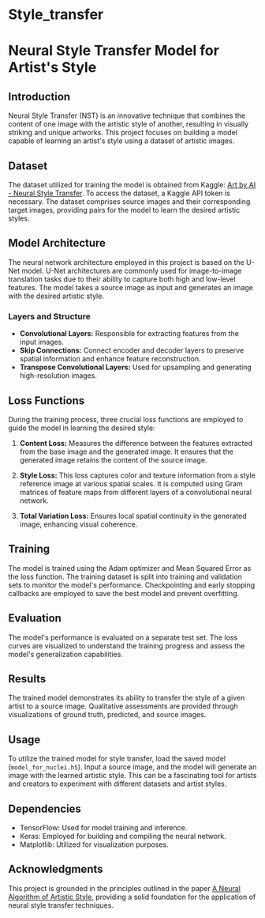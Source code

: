 # Style_transfer

# Neural Style Transfer Model for Artist's Style

## Introduction

Neural Style Transfer (NST) is an innovative technique that combines the content of one image with the artistic style of another, resulting in visually striking and unique artworks. This project focuses on building a model capable of learning an artist's style using a dataset of artistic images.

## Dataset

The dataset utilized for training the model is obtained from Kaggle: [Art by AI - Neural Style Transfer](https://www.kaggle.com/datasets/vbookshelf/art-by-ai-neural-style-transfer/data). To access the dataset, a Kaggle API token is necessary. The dataset comprises source images and their corresponding target images, providing pairs for the model to learn the desired artistic styles.

## Model Architecture

The neural network architecture employed in this project is based on the U-Net model. U-Net architectures are commonly used for image-to-image translation tasks due to their ability to capture both high and low-level features. The model takes a source image as input and generates an image with the desired artistic style.

### Layers and Structure
- **Convolutional Layers:** Responsible for extracting features from the input images.
- **Skip Connections:** Connect encoder and decoder layers to preserve spatial information and enhance feature reconstruction.
- **Transpose Convolutional Layers:** Used for upsampling and generating high-resolution images.

## Loss Functions

During the training process, three crucial loss functions are employed to guide the model in learning the desired style:

1. **Content Loss:** Measures the difference between the features extracted from the base image and the generated image. It ensures that the generated image retains the content of the source image.

2. **Style Loss:** This loss captures color and texture information from a style reference image at various spatial scales. It is computed using Gram matrices of feature maps from different layers of a convolutional neural network.

3. **Total Variation Loss:** Ensures local spatial continuity in the generated image, enhancing visual coherence.

## Training

The model is trained using the Adam optimizer and Mean Squared Error as the loss function. The training dataset is split into training and validation sets to monitor the model's performance. Checkpointing and early stopping callbacks are employed to save the best model and prevent overfitting.

## Evaluation

The model's performance is evaluated on a separate test set. The loss curves are visualized to understand the training progress and assess the model's generalization capabilities.

## Results

The trained model demonstrates its ability to transfer the style of a given artist to a source image. Qualitative assessments are provided through visualizations of ground truth, predicted, and source images.

## Usage

To utilize the trained model for style transfer, load the saved model (`model_for_nuclei.h5`). Input a source image, and the model will generate an image with the learned artistic style. This can be a fascinating tool for artists and creators to experiment with different datasets and artist styles.

## Dependencies

- TensorFlow: Used for model training and inference.
- Keras: Employed for building and compiling the neural network.
- Matplotlib: Utilized for visualization purposes.

## Acknowledgments

This project is grounded in the principles outlined in the paper [A Neural Algorithm of Artistic Style](http://arxiv.org/abs/1508.06576), providing a solid foundation for the application of neural style transfer techniques.
